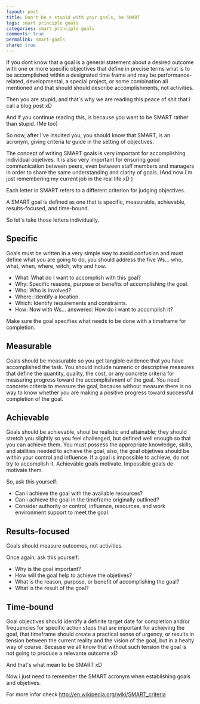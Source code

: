 ```yaml
---
layout: post
title: Don't be a stupid with your goals, be SMART
tags: smart principle goals
categories: smart principle goals
comments: true
permalink: smart-goals
share: true
---
```


If you dont know that a goal is a general statement about a desired outcome with one or more specific objectives that define in precise terms what is to be accomplished within a designated time frame and may be performance-related, developmental, a special project, or some combination all mentioned and that should should describe accomplishments, not activities.

Then you are stupid, and that´s why we are reading this peace of shit that i call a blog post xD

And if you continue reading this, is because you want to be SMART rather than stupid. (Me too)

So now, after I've insulted you, you should know that SMART, is an acronym, giving criteria to guide in the setting of objectives.

The concept of writing SMART goals is very important for accomplishing individual objetives. It is also very important for ensuring good communication between peers, even between staff members and managers in order to share the same understanding and clarity of goals. (And now i´m just remembering my current job in the real life xD )

Each letter in SMART refers to a different criterion for judging objectives.

A SMART goal is defined as one that is specific, measurable, achievable, results-focused, and time-bound.

So let's take those letters individually.

## Specific
Goals must be written in a very simple way to avoid confusion and must define what you are going to do, you should address the five Ws… who, what, when, where, witch, why and how.

* What: What do I want to accomplish with this goal?
* Why: Specific reasons, purpose or benefits of accomplishing the goal.
* Who: Who is involved?
* Where: Identify a location.
* Which: Identify requirements and constraints.
* How: Now with Ws... answered: How do i want to accomplish it?

Make sure the goal specifies what needs to be done with a timeframe for completion.

## Measurable
Goals should be measurable so you get tangible evidence that you have accomplished the task. You should include numeric or descriptive measures that define the quantity, quality, the cost, or any concrete criteria for measuring progress toward the accomplishment of the goal. You need concrete criteria to measure the goal, because without measure there is no way to know whether you are making a positive progress toward successful completion of the goal.

## Achievable
Goals should be achievable, shoul be realistic and attainable; they should stretch you slightly so you feel challenged, but defined well enough so that you can achieve them. You must possess the appropriate knowledge, skills, and abilities needed to achieve the goal, also, the goal objetives should be within your control and influence. If a goal is impossible to achieve, do not try to accomplish it. Achievable goals motivate. Impossible goals de- motivate them.

So, ask this yourself:

* Can i achieve the goal with the available resources?
* Can i achieve the goal in the timeframe originally outlined?
* Consider authority or control, influence, resources, and work environment support to meet the goal.

## Results-focused
Goals should measure outcomes, not activities.

Once again, ask this yourself:

* Why is the goal important?
* How will the goal help to achieve the objetives?
* What is the reason, purpose, or benefit of accomplishing the goal?
* What is the result of the goal?

## Time-bound
Goal objectives should identify a definite target date for completion and/or frequencies for specific action steps that are important for achieving the goal, that timeframe should create a practical sense of urgency, or results in tension between the current reality and the vision of the goal, but in a healty way of course. Because we all know that without such tension the goal is not going to produce a relevante outcome xD



And that's what mean to be SMART xD

Now i just need to remember the SMART acronym when establishing goals and objetives.


For more infor check http://en.wikipedia.org/wiki/SMART_criteria